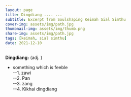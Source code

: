 ```yaml
---
layout: page
title: Dingdiang .... ...
subtitle: Excerpt from Soulshaping Keimah Sial Simthu
cover-img: assets/img/path.jpg
thumbnail-img: assets/img/thumb.png
share-img: assets/img/path.jpg
tags: [keimah, sial simthu]
date: 2021-12-10
---
```

**Dingdiang:** (adj. )
- something which is feeble  
  --1. zawi    
  --2. Pan   
  --3. zang   
  --4. Kikhai dingdiang  

